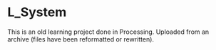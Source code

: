 # L_System
This is an old learning project done in Processing. Uploaded from an archive (files have been reformatted or rewritten).
